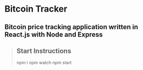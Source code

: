 # Bitcoin Tracker #

## Bitcoin price tracking application written in React.js with Node and Express ##

> ## Start Instructions
>  npm i 
>  npm watch 
>  npm start 
